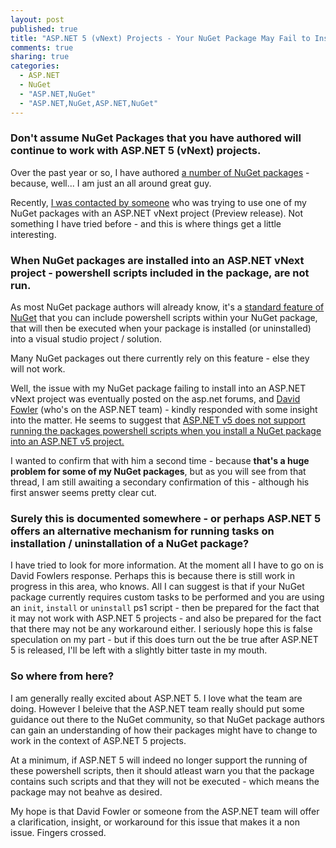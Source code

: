 ```yaml
---
layout: post
published: true
title: "ASP.NET 5 (vNext) Projects - Your NuGet Package May Fail to Install Correctly"
comments: true
sharing: true
categories: 
  - ASP.NET
  - NuGet
  - "ASP.NET,NuGet"
  - "ASP.NET,NuGet,ASP.NET,NuGet"
---
```


### Don't assume NuGet Packages that you have authored will continue to work with ASP.NET 5 (vNext) projects.

Over the past year or so, I have authored [a number of NuGet packages](https://www.nuget.org/packages?q=darrell.tunnell) - because, well... I am just an all around great guy.

Recently, [I was contacted by someone](http://stackoverflow.com/questions/27762659/error-while-adding-nuget-package-to-asp-net-vnext-project#comment44383264_27762659) who was trying to use one of my NuGet packages with an ASP.NET vNext project (Preview release). Not something I have tried before - and this is where things get a little interesting.
<!-- more -->

### When NuGet packages are installed into an ASP.NET vNext project - powershell scripts included in the package, are not run.

As most NuGet package authors will already know, it's a [standard feature of NuGet](http://docs.nuget.org/docs/creating-packages/creating-and-publishing-a-package#Automatically_Running_PowerShell_Scripts_During_Package_Installation_and_Removal) that you can include powershell scripts within your NuGet package, that will then be executed when your package is installed (or uninstalled) into a visual studio project / solution. 

Many NuGet packages out there currently rely on this feature - else they will not work.

Well, the issue with my NuGet package failing to install into an ASP.NET vNext project  was eventually posted on the asp.net forums, and [David Fowler](http://forums.asp.net/members/davidfowl.aspx ) (who's on the ASP.NET team) - kindly responded with some insight into the matter. He seems to suggest that [ASP.NET v5 does not support running the packages powershell scripts when you install a NuGet package into an ASP.NET v5 project.](http://forums.asp.net/t/2027698.aspx?Error+while+adding+NuGet+package+to+ASP+NET+vNext+project) 

I wanted to confirm that with him a second time - because **that's a huge problem for some of my NuGet packages**, but as you will see from that thread, I am still awaiting a secondary confirmation of this - although his first answer seems pretty clear cut.

### Surely this is documented somewhere - or perhaps ASP.NET 5 offers an alternative mechanism for running tasks on installation / uninstallation of a NuGet package?
I have tried to look for more information. At the moment all I have to go on is David Fowlers response. Perhaps this is because there is still work in progress in this area, who knows. All I can suggest is that if your NuGet package currently requires custom tasks to be performed and you are using an `init`, `install` or `uninstall` ps1 script - then be prepared for the fact that it may not work with ASP.NET 5 projects - and also be prepared for the fact that there may not be any workaround either. I seriously hope this is false speculation on my part - but if this does turn out the be true after ASP.NET 5 is released, I'll be left with a slightly bitter taste in my mouth.

### So where from here?
I am generally really excited about ASP.NET 5. I love what the team are doing. However I beleive that the ASP.NET team really should put some guidance out there to the NuGet community, so that NuGet package authors can gain an understanding of how their packages might have to change to work in the context of ASP.NET 5 projects. 

At a minimum, if ASP.NET 5 will indeed no longer support the running of these powershell scripts, then it should atleast warn you that the package contains such scripts and that they will not be executed - which means the package may not beahve as desired.  

My hope is that David Fowler or someone from the ASP.NET team will offer a clarification, insight, or workaround for this issue that makes it a non issue. Fingers crossed.